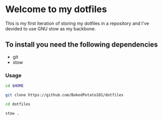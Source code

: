# Welcome to my dotfiles

This is my first iteration of storing my dotfiles in a repository and I've devided to use GNU stow as my backbone.

## To install you need the following dependencies

 - git
 - stow

### Usage

```sh
cd $HOME

git clone https://github.com/BakedPotato101/dotfiles

cd dotfiles

stow .
```